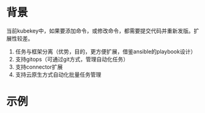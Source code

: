 # 背景
当前kubekey中，如果要添加命令，或修改命令，都需要提交代码并重新发版。扩展性较差。
1. 任务与框架分离（优势，目的，更方便扩展，借鉴ansible的playbook设计）
2. 支持gitops（可通过git方式，管理自动化任务）
3. 支持connector扩展
4. 支持云原生方式自动化批量任务管理

# 示例
